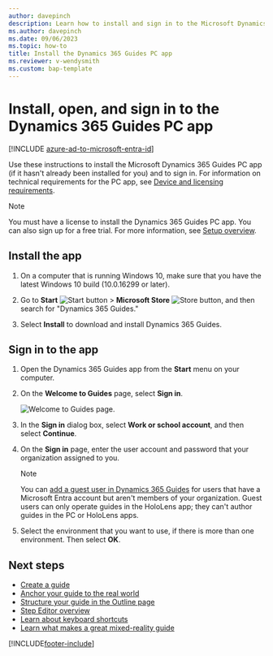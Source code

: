 ```yaml
---
author: davepinch
description: Learn how to install and sign in to the Microsoft Dynamics 365 Guides PC app so you can start creating a guide.
ms.author: davepinch
ms.date: 09/06/2023
ms.topic: how-to
title: Install the Dynamics 365 Guides PC app
ms.reviewer: v-wendysmith
ms.custom: bap-template
---
```


# Install, open, and sign in to the Dynamics 365 Guides PC app

[!INCLUDE [azure-ad-to-microsoft-entra-id](../includes/azure-ad-to-microsoft-entra-id.md)]

Use these instructions to install the Microsoft Dynamics 365 Guides PC app (if it hasn't already been installed for you) and to sign in. For information on technical requirements for the PC app, see [Device and licensing requirements](requirements.md).

> [!NOTE]
> You must have a license to install the Dynamics 365 Guides PC app. You can also sign up for a free trial. For more information, see [Setup overview](setup.md).

## Install the app

1. On a computer that is running Windows 10, make sure that you have the latest Windows 10 build (10.0.16299 or later).

1. Go to **Start** ![Start button](media/windows-button.png "Start button") \> **Microsoft Store** ![Store button](media/store-button.png "Store button"), and then search for "Dynamics 365 Guides."

1. Select **Install** to download and install Dynamics 365 Guides.

## Sign in to the app

1. Open the Dynamics 365 Guides app from the **Start** menu on your computer.

1. On the **Welcome to Guides** page, select **Sign in**.

    ![Welcome to Guides page.](media/welcome.PNG "Welcome to Guides page")

1. In the **Sign in** dialog box, select **Work or school account**, and then select **Continue**.

1. On the **Sign in** page, enter the user account and password that your organization assigned to you.

    > [!NOTE]
    > You can [add a guest user in Dynamics 365 Guides](admin-add-guest-user.md) for users that have a Microsoft Entra account but aren't members of your organization. Guest users can only operate guides in the HoloLens app; they can't author guides in the PC or HoloLens apps.

1. Select the environment that you want to use, if there is more than one environment. Then select **OK**.

## Next steps

- [Create a guide](create-guide.md)
- [Anchor your guide to the real world](anchor.md)
- [Structure your guide in the Outline page](structure-guide.md)
- [Step Editor overview](pc-app-step-editor-overview.md)
- [Learn about keyboard shortcuts](keyboard-shortcuts-pc-app.md)
- [Learn what makes a great mixed-reality guide](great-guide.md)

[!INCLUDE[footer-include](../includes/footer-banner.md)]
